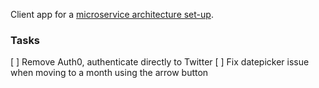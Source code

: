 Client app for a [microservice architecture set-up](https://github.com/jillhubahib/microservices_example).

### Tasks
[ ] Remove Auth0, authenticate directly to Twitter
[ ] Fix datepicker issue when moving to a month using the arrow button

